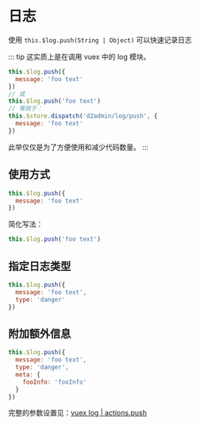 # 日志

使用 `this.$log.push(String | Object)` 可以快速记录日志

::: tip
这实质上是在调用 vuex 中的 log 模块。
``` js
this.$log.push({
  message: 'foo text'
})
// 或
this.$log.push('foo text')
// 等效于：
this.$store.dispatch('d2admin/log/push', {
  message: 'foo text'
})
```
此举仅仅是为了方便使用和减少代码数量。
:::

## 使用方式

``` js
this.$log.push({
  message: 'foo text'
})
```

简化写法：

``` js
this.$log.push('foo text')
```

## 指定日志类型

``` js
this.$log.push({
  message: 'foo text',
  type: 'danger'
})
```

## 附加额外信息

``` js
this.$log.push({
  message: 'foo text',
  type: 'danger',
  meta: {
    fooInfo: 'fooInfo'
  }
})
```

完整的参数设置见：[vuex log | actions.push](../vuex/log.html#actions-push)
